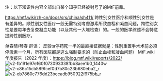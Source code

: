 注：以下知识性内容全部出自某个知乎已经被封号了的MtF前辈。

https://mtf.wiki/zh-cn/docs/srs/china/sh411/
跨性别女性医疗和顺性别女性是有差异的。顺性别女性医疗一般无需特别考虑激素所致血栓和凝血问题，跨性别女性是要每年去复查凝血功能（以及其他一大堆检查）的。一般的医学综述不会特意提跨性别医疗。

单春晴/琴春 辟谣：
反驳ta停药死一半的最直接证据就是：性别重置手术术前必须停激素一个月，所有医院都是这么强制要求的（防止血栓和凝血问题）
MtF.wiki 年度报告（2022 年度）：https://blog.mtf.wiki/reports/2022/
![v2-fb191e97e160f073093338fbb8aee1b0_1440w](https://user-images.githubusercontent.com/82506867/211473429-ad1b334c-8e40-49fd-8fce-7c1a0e3e5f41.jpg)
![v2-c86c15cb589fcef0d7b80c23b680eba2_r](https://user-images.githubusercontent.com/82506867/211473484-f7863477-bf64-4f12-9d00-8f4f5aadceed.jpg)
![v2-eb7860c776dd23bccadb950922f975bb_r](https://user-images.githubusercontent.com/82506867/211473562-f2c168d6-5f30-4fea-99c0-668eb85a3ff4.jpg)
